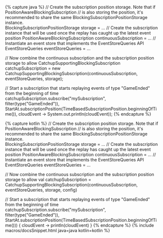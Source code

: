{% capture java %}
// Create the subscription position storage. Note that if PositionAwareBlockingSubscription
// is also storing the position, it's recommended to share the same BlockingSubscriptionPositionStorage instance.     
BlockingSubscriptionPositionStorage storage = ...
// Create the subscription instance that will be used once the replay has caught up the latest event position 
PositionAwareBlockingSubscription continuousSubscription = ...
// Instantiate an event store that implements the EventStoreQueries API
EventStoreQueries eventStoreQueries = ... 


// Now combine the continuous subscription and the subscription position storage to allow
CatchupSupportingBlockingSubscription catchupSubscription = new CatchupSupportingBlockingSubscription(continuousSubscription, eventStoreQueries, storage);

// Start a subscription that starts replaying events of type "GameEnded" from the beginning of time
catchupSubscription.subscribe("mySubscription", filter(type("GameEnded")), StartAt.subscriptionPosition(TimeBasedSubscriptionPosition.beginningOfTime()), cloudEvent -> System.out.println(cloudEvent));
{% endcapture %}

{% capture kotlin %}
// Create the subscription position storage. Note that if PositionAwareBlockingSubscription
// is also storing the position, it's recommended to share the same BlockingSubscriptionPositionStorage instance.     
BlockingSubscriptionPositionStorage storage = ...
// Create the subscription instance that will be used once the replay has caught up the latest event position 
PositionAwareBlockingSubscription continuousSubscription = ...
// Instantiate an event store that implements the EventStoreQueries API
EventStoreQueries eventStoreQueries = ... 

// Now combine the continuous subscription and the subscription position storage to allow
val catchupSubscription = CatchupSupportingBlockingSubscription(continuousSubscription, eventStoreQueries, storage, config)

// Start a subscription that starts replaying events of type "GameEnded" from the beginning of time
catchupSubscription.subscribe("mySubscription", filter(type("GameEnded")), StartAt.subscriptionPosition(TimeBasedSubscriptionPosition.beginningOfTime())) { cloudEvent ->
    println(cloudEvent)
}
{% endcapture %}
{% include macros/docsSnippet.html java=java kotlin=kotlin %}